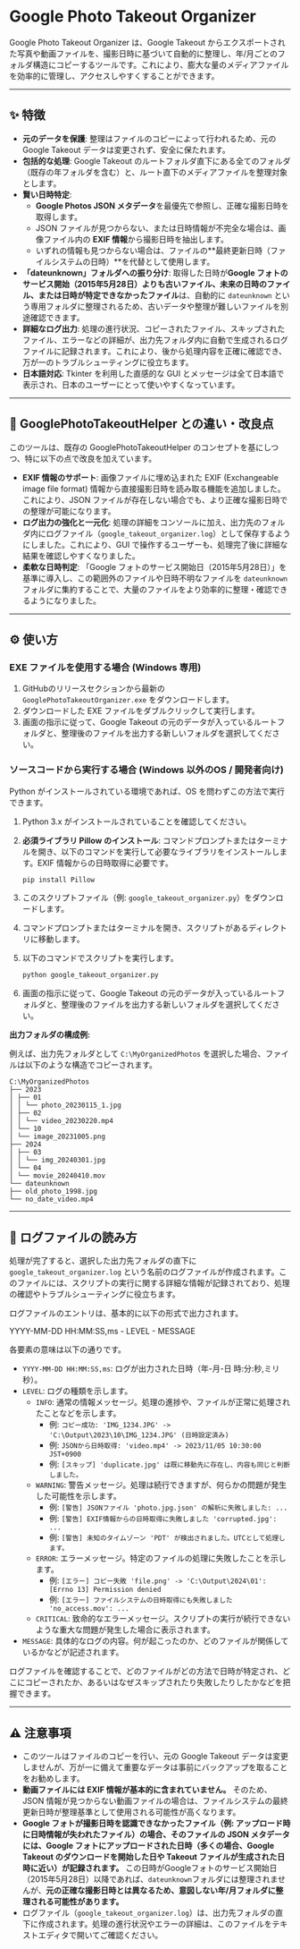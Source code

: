 # Google Photo Takeout Organizer

Google Photo Takeout Organizer は、Google Takeout からエクスポートされた写真や動画ファイルを、撮影日時に基づいて自動的に整理し、年/月ごとのフォルダ構造にコピーするツールです。これにより、膨大な量のメディアファイルを効率的に管理し、アクセスしやすくすることができます。

---

## ✨ 特徴

* **元のデータを保護**: 整理はファイルのコピーによって行われるため、元の Google Takeout データは変更されず、安全に保たれます。
* **包括的な処理**: Google Takeout のルートフォルダ直下にある全てのフォルダ（既存の年フォルダを含む）と、ルート直下のメディアファイルを整理対象とします。
* **賢い日時特定**:
    * **Google Photos JSON メタデータ**を最優先で参照し、正確な撮影日時を取得します。
    * JSON ファイルが見つからない、または日時情報が不完全な場合は、画像ファイル内の **EXIF 情報**から撮影日時を抽出します。
    * いずれの情報も見つからない場合は、ファイルの**最終更新日時（ファイルシステムの日時）**を代替として使用します。
* **「dateunknown」フォルダへの振り分け**: 取得した日時が**Google フォトのサービス開始（2015年5月28日）よりも古いファイル、未来の日時のファイル、または日時が特定できなかったファイル**は、自動的に `dateunknown` という専用フォルダに整理されるため、古いデータや整理が難しいファイルを別途確認できます。
* **詳細なログ出力**: 処理の進行状況、コピーされたファイル、スキップされたファイル、エラーなどの詳細が、出力先フォルダ内に自動で生成されるログファイルに記録されます。これにより、後から処理内容を正確に確認でき、万が一のトラブルシューティングに役立ちます。
* **日本語対応**: Tkinter を利用した直感的な GUI とメッセージは全て日本語で表示され、日本のユーザーにとって使いやすくなっています。

---

## 🚀 GooglePhotoTakeoutHelper との違い・改良点

このツールは、既存の GooglePhotoTakeoutHelper のコンセプトを基にしつつ、特に以下の点で改良を加えています。

* **EXIF 情報のサポート**: 画像ファイルに埋め込まれた EXIF (Exchangeable image file format) 情報から直接撮影日時を読み取る機能を追加しました。これにより、JSON ファイルが存在しない場合でも、より正確な撮影日時での整理が可能になります。
* **ログ出力の強化と一元化**: 処理の詳細をコンソールに加え、出力先のフォルダ内にログファイル（`google_takeout_organizer.log`）として保存するようにしました。これにより、GUI で操作するユーザーも、処理完了後に詳細な結果を確認しやすくなりました。
* **柔軟な日時判定**: 「Google フォトのサービス開始日（2015年5月28日）」を基準に導入し、この範囲外のファイルや日時不明なファイルを `dateunknown` フォルダに集約することで、大量のファイルをより効率的に整理・確認できるようになりました。

---

## ⚙️ 使い方

### EXE ファイルを使用する場合 (Windows 専用)

1.  GitHubのリリースセクションから最新の `GooglePhotoTakeoutOrganizer.exe` をダウンロードします。
2.  ダウンロードした EXE ファイルをダブルクリックして実行します。
3.  画面の指示に従って、Google Takeout の元のデータが入っているルートフォルダと、整理後のファイルを出力する新しいフォルダを選択してください。

### ソースコードから実行する場合 (Windows 以外のOS / 開発者向け)

Python がインストールされている環境であれば、OS を問わずこの方法で実行できます。

1.  Python 3.x がインストールされていることを確認してください。
2.  **必須ライブラリ Pillow のインストール**: コマンドプロンプトまたはターミナルを開き、以下のコマンドを実行して必要なライブラリをインストールします。EXIF 情報からの日時取得に必要です。

    ```bash
    pip install Pillow
    ```
3.  このスクリプトファイル（例: `google_takeout_organizer.py`）をダウンロードします。
4.  コマンドプロンプトまたはターミナルを開き、スクリプトがあるディレクトリに移動します。
5.  以下のコマンドでスクリプトを実行します。

    ```bash
    python google_takeout_organizer.py
    ```
6.  画面の指示に従って、Google Takeout の元のデータが入っているルートフォルダと、整理後のファイルを出力する新しいフォルダを選択してください。

**出力フォルダの構成例:**

例えば、出力先フォルダとして `C:\MyOrganizedPhotos` を選択した場合、ファイルは以下のような構造でコピーされます。


```
C:\MyOrganizedPhotos
├── 2023
│ ├── 01
│ │ └── photo_20230115_1.jpg
│ ├── 02
│ │ └── video_20230220.mp4
│ └── 10
│ └── image_20231005.png
├── 2024
│ ├── 03
│ │ └── img_20240301.jpg
│ └── 04
│ └── movie_20240410.mov
└── dateunknown
├── old_photo_1998.jpg
└── no_date_video.mp4
```
---

## 📄 ログファイルの読み方

処理が完了すると、選択した出力先フォルダの直下に `google_takeout_organizer.log` という名前のログファイルが作成されます。このファイルには、スクリプトの実行に関する詳細な情報が記録されており、処理の確認やトラブルシューティングに役立ちます。

ログファイルのエントリは、基本的に以下の形式で出力されます。



YYYY-MM-DD HH:MM:SS,ms - LEVEL - MESSAGE

各要素の意味は以下の通りです。

* `YYYY-MM-DD HH:MM:SS,ms`: ログが出力された日時（年-月-日 時:分:秒,ミリ秒）。
* `LEVEL`: ログの種類を示します。
    * `INFO`: 通常の情報メッセージ。処理の進捗や、ファイルが正常に処理されたことなどを示します。
        * 例: `コピー成功: 'IMG_1234.JPG' -> 'C:\Output\2023\10\IMG_1234.JPG' (日時設定済み)`
        * 例: `JSONから日時取得: 'video.mp4' -> 2023/11/05 10:30:00 JST+0900`
        * 例: `[スキップ] 'duplicate.jpg' は既に移動先に存在し、内容も同じと判断しました。`
    * `WARNING`: 警告メッセージ。処理は続行できますが、何らかの問題が発生した可能性を示します。
        * 例: `[警告] JSONファイル 'photo.jpg.json' の解析に失敗しました: ...`
        * 例: `[警告] EXIF情報からの日時取得に失敗しました 'corrupted.jpg': ...`
        * 例: `[警告] 未知のタイムゾーン 'PDT' が検出されました。UTCとして処理します。`
    * `ERROR`: エラーメッセージ。特定のファイルの処理に失敗したことを示します。
        * 例: `[エラー] コピー失敗 'file.png' -> 'C:\Output\2024\01': [Errno 13] Permission denied`
        * 例: `[エラー] ファイルシステムの日時取得にも失敗しました 'no_access.mov': ...`
    * `CRITICAL`: 致命的なエラーメッセージ。スクリプトの実行が続行できないような重大な問題が発生した場合に表示されます。
* `MESSAGE`: 具体的なログの内容。何が起こったのか、どのファイルが関係しているかなどが記述されます。

ログファイルを確認することで、どのファイルがどの方法で日時が特定され、どこにコピーされたか、あるいはなぜスキップされたり失敗したりしたかなどを把握できます。

---

## ⚠️ 注意事項

* このツールはファイルのコピーを行い、元の Google Takeout データは変更しませんが、万が一に備えて重要なデータは事前にバックアップを取ることをお勧めします。
* **動画ファイルには EXIF 情報が基本的に含まれていません。** そのため、JSON 情報が見つからない動画ファイルの場合は、ファイルシステムの最終更新日時が整理基準として使用される可能性が高くなります。
* **Google フォトが撮影日時を認識できなかったファイル（例: アップロード時に日時情報が失われたファイル）の場合、そのファイルの JSON メタデータには、Google フォトにアップロードされた日時（多くの場合、Google Takeout のダウンロードを開始した日や Takeout ファイルが生成された日時に近い）が記録されます。** この日時がGoogleフォトのサービス開始日（2015年5月28日）以降であれば、`dateunknown`フォルダには整理されませんが、**元の正確な撮影日時とは異なるため、意図しない年/月フォルダに整理される可能性があります。**
* ログファイル（`google_takeout_organizer.log`）は、出力先フォルダの直下に作成されます。処理の進行状況やエラーの詳細は、このファイルをテキストエディタで開いてご確認ください。


